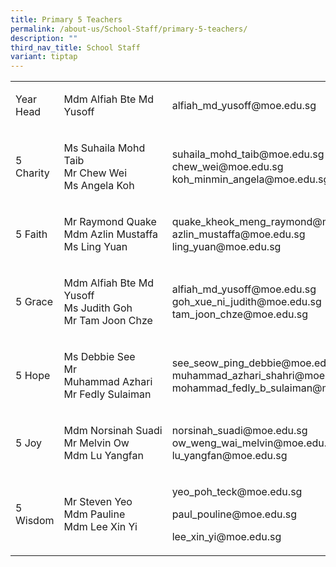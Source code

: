 ```yaml
---
title: Primary 5 Teachers
permalink: /about-us/School-Staff/primary-5-teachers/
description: ""
third_nav_title: School Staff
variant: tiptap
---
```

<table><tbody><tr><td rowspan="1" colspan="1"><p>Year Head</p></td><td rowspan="1" colspan="1"><p>Mdm Alfiah&nbsp;Bte Md Yusoff</p></td><td rowspan="1" colspan="1"><p>alfiah_md_yusoff@moe.edu.sg</p></td></tr><tr><td rowspan="1" colspan="1"><p>5 Charity</p></td><td rowspan="1" colspan="1"><p>Ms&nbsp;Suhaila&nbsp;Mohd Taib<br>Mr Chew Wei<br>Ms&nbsp;Angela&nbsp;Koh</p></td><td rowspan="1" colspan="1"><p>suhaila_mohd_taib@moe.edu.sg<br>chew_wei@moe.edu.sg<br>koh_minmin_angela@moe.edu.sg</p></td></tr><tr><td rowspan="1" colspan="1"><p>5 Faith</p></td><td rowspan="1" colspan="1"><p>Mr&nbsp;Raymond Quake<br>Mdm&nbsp;Azlin&nbsp;Mustaffa<br>Ms Ling Yuan</p></td><td rowspan="1" colspan="1"><p>quake_kheok_meng_raymond@moe.edu.sg<br>azlin_mustaffa@moe.edu.sg<br>ling_yuan@moe.edu.sg</p></td></tr><tr><td rowspan="1" colspan="1"><p>5 Grace</p></td><td rowspan="1" colspan="1"><p>Mdm&nbsp;Alfiah&nbsp;Bte Md Yusoff<br>Ms&nbsp;Judith&nbsp;Goh<br>Mr&nbsp;Tam&nbsp;Joon Chze</p></td><td rowspan="1" colspan="1"><p>alfiah_md_yusoff@moe.edu.sg<br>goh_xue_ni_judith@moe.edu.sg<br>tam_joon_chze@moe.edu.sg</p></td></tr><tr><td rowspan="1" colspan="1"><p>5 Hope</p></td><td rowspan="1" colspan="1"><p>Ms&nbsp;Debbie&nbsp;See<br>Mr Muhammad&nbsp;Azhari<br>Mr&nbsp;Fedly&nbsp;Sulaiman</p></td><td rowspan="1" colspan="1"><p>see_seow_ping_debbie@moe.edu.sg<br>muhammad_azhari_shahri@moe.edu.sg<br>mohammad_fedly_b_sulaiman@moe.edu.sg</p></td></tr><tr><td rowspan="1" colspan="1"><p>5 Joy</p></td><td rowspan="1" colspan="1"><p>Mdm&nbsp;Norsinah&nbsp;Suadi<br>Mr&nbsp;Melvin&nbsp;Ow<br>Mdm&nbsp;Lu Yangfan</p></td><td rowspan="1" colspan="1"><p>norsinah_suadi@moe.edu.sg<br>ow_weng_wai_melvin@moe.edu.sg<br>lu_yangfan@moe.edu.sg</p></td></tr><tr><td rowspan="1" colspan="1"><p>5 Wisdom</p></td><td rowspan="1" colspan="1"><p>Mr&nbsp;Steven Yeo<br>Mdm Pauline<br>Mdm Lee Xin Yi</p><p></p><p></p><p></p></td><td rowspan="1" colspan="1"><p>yeo_poh_teck@moe.edu.sg</p><p>paul_pouline@moe.edu.sg</p><p>lee_xin_yi@moe.edu.sg</p></td></tr></tbody></table><p></p>